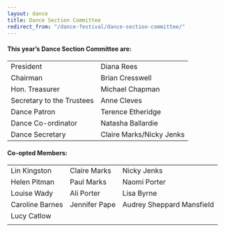 ```yaml
---
layout: dance
title: Dance Section Committee
redirect_from: "/dance-festival/dance-section-committee/"
---
```


<h4>This year&#8217;s Dance Section Committee are:</h4>
<div class="table-responsive"><table  style="width:100%; "  class="easy-table easy-table-default " border="0">
<tbody>
<tr><td >President</td>
<td >Diana Rees</td>
</tr>

<tr><td >Chairman</td>
<td >Brian Cresswell</td>
</tr>

<tr><td >Hon. Treasurer</td>
<td >Michael Chapman</td>
</tr>

<tr><td >Secretary to the Trustees</td>
<td >Anne Cleves</td>
</tr>

<tr><td >Dance Patron</td>
<td >Terence Etheridge</td>
</tr>

<tr><td >Dance Co-ordinator</td>
<td >Natasha Ballardie</td>
</tr>

<tr><td >Dance Secretary</td>
<td >Claire Marks/Nicky Jenks</td>
</tr>
</tbody></table></div>
<h4>Co-opted Members:</h4>
<div class="table-responsive"><table  style="width:100%; "  class="easy-table easy-table-default " border="0">
<tbody>
<tr><td >Lin Kingston</td>
<td >Claire Marks</td>
<td >Nicky Jenks</td>
</tr>

<tr><td >Helen Pitman</td>
<td >Paul Marks</td>
<td >Naomi Porter</td>
</tr>

<tr><td >Louise Wady</td>
<td >Ali Porter</td>
<td >Lisa Byrne</td>
</tr>

<tr><td >Caroline Barnes</td>
<td >Jennifer Pape</td>
<td >Audrey Sheppard Mansfield</td>
</tr>

<tr><td >Lucy Catlow</td>
<td ></td>
<td ></td>
</tr>

<tr><td ></td>
<td ></td>
<td ></td>
</tr>
</tbody></table></div>